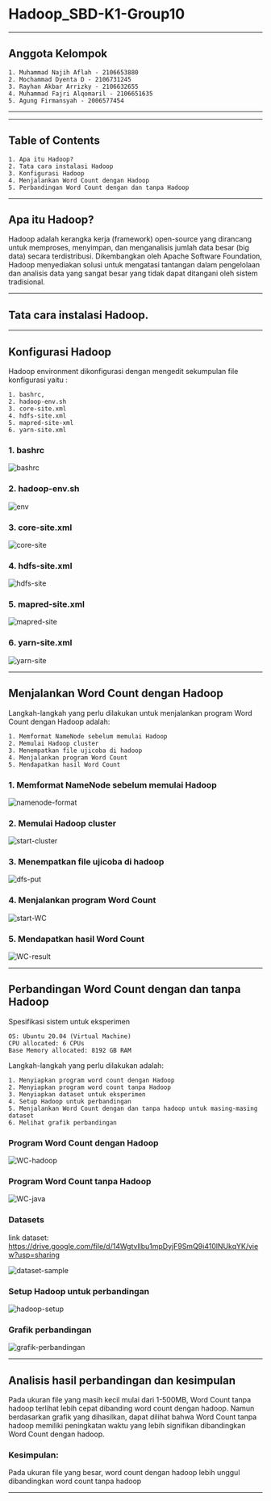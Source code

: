 # Hadoop_SBD-K1-Group10

---
## Anggota Kelompok
```
1. Muhammad Najih Aflah - 2106653880
2. Mochammad Dyenta D - 2106731245
3. Rayhan Akbar Arrizky - 2106632655
4. Muhammad Fajri Alqomaril - 2106651635
5. Agung Firmansyah - 2006577454
```
---
---
## Table of Contents
```
1. Apa itu Hadoop?
2. Tata cara instalasi Hadoop
3. Konfigurasi Hadoop
4. Menjalankan Word Count dengan Hadoop
5. Perbandingan Word Count dengan dan tanpa Hadoop
```
---

## Apa itu Hadoop?

Hadoop adalah kerangka kerja (framework) open-source yang dirancang untuk memproses, menyimpan, dan menganalisis jumlah data besar (big data) secara terdistribusi. Dikembangkan oleh Apache Software Foundation, Hadoop menyediakan solusi untuk mengatasi tantangan dalam pengelolaan dan analisis data yang sangat besar yang tidak dapat ditangani oleh sistem tradisional.

---

## Tata cara instalasi Hadoop.

---

## Konfigurasi Hadoop

Hadoop environment dikonfigurasi dengan mengedit sekumpulan file konfigurasi yaitu :
```
1. bashrc, 
2. hadoop-env.sh 
3. core-site.xml
4. hdfs-site.xml 
5. mapred-site-xml 
6. yarn-site.xml
```
### 1. bashrc

![bashrc](./Documentation/bashrc.jpg)

### 2. hadoop-env.sh

![env](./Documentation/hadoop-env.jpg)

### 3. core-site.xml

![core-site](./Documentation/core-site.jpg)

### 4. hdfs-site.xml

![hdfs-site](./Documentation/hdfs-site.jpg)

### 5. mapred-site.xml

![mapred-site](./Documentation/mapred-site.jpg)

### 6. yarn-site.xml

![yarn-site](./Documentation/yarn-site.jpg)

---

## Menjalankan Word Count dengan Hadoop

Langkah-langkah yang perlu dilakukan untuk menjalankan program Word Count dengan Hadoop adalah:
```
1. Memformat NameNode sebelum memulai Hadoop
2. Memulai Hadoop cluster
3. Menempatkan file ujicoba di hadoop
4. Menjalankan program Word Count
5. Mendapatkan hasil Word Count
```

### 1. Memformat NameNode sebelum memulai Hadoop

![namenode-format](./Documentation/namenode-format.jpg)

### 2. Memulai Hadoop cluster

![start-cluster](./Documentation/start-cluster.jpg)

### 3. Menempatkan file ujicoba di hadoop

![dfs-put](./Documentation/dfs-put.jpg)

### 4. Menjalankan program Word Count

![start-WC](./Documentation/start-WC.jpg)

### 5. Mendapatkan hasil Word Count

![WC-result](./Documentation/WC-result.jpg)

---

## Perbandingan Word Count dengan dan tanpa Hadoop

Spesifikasi sistem untuk eksperimen
```
OS: Ubuntu 20.04 (Virtual Machine)
CPU allocated: 6 CPUs
Base Memory allocated: 8192 GB RAM
```
Langkah-langkah yang perlu dilakukan adalah:
```
1. Menyiapkan program word count dengan Hadoop
2. Menyiapkan program word count tanpa Hadoop
3. Menyiapkan dataset untuk eksperimen
4. Setup Hadoop untuk perbandingan
5. Menjalankan Word Count dengan dan tanpa hadoop untuk masing-masing dataset
6. Melihat grafik perbandingan
```

### Program Word Count dengan Hadoop

![WC-hadoop](./Documentation/WC-Hadoop.jpg)

### Program Word Count tanpa Hadoop

![WC-java](./Documentation/WC-java.jpg)

### Datasets

link dataset: https://drive.google.com/file/d/14Wgtvllbu1mpDyjF9SmQ9i410lNUkqYK/view?usp=sharing 

![dataset-sample](./Documentation/dataset-sample.jpg)

### Setup Hadoop untuk perbandingan

![hadoop-setup](./Documentation/hadoop-setup.jpg)

### Grafik perbandingan

![grafik-perbandingan](./Documentation/grafik-perbandingan.jpg)

---
## Analisis hasil perbandingan dan kesimpulan

Pada ukuran file yang masih kecil mulai dari 1-500MB, Word Count tanpa hadoop terlihat lebih cepat dibanding word count dengan hadoop.
Namun berdasarkan grafik yang dihasilkan, dapat dilihat bahwa Word Count tanpa hadoop memiliki peningkatan waktu yang lebih signifikan dibandingkan Word Count dengan hadoop.

### Kesimpulan:

Pada ukuran file yang besar, word count dengan hadoop lebih unggul dibandingkan word count tanpa hadoop

---




